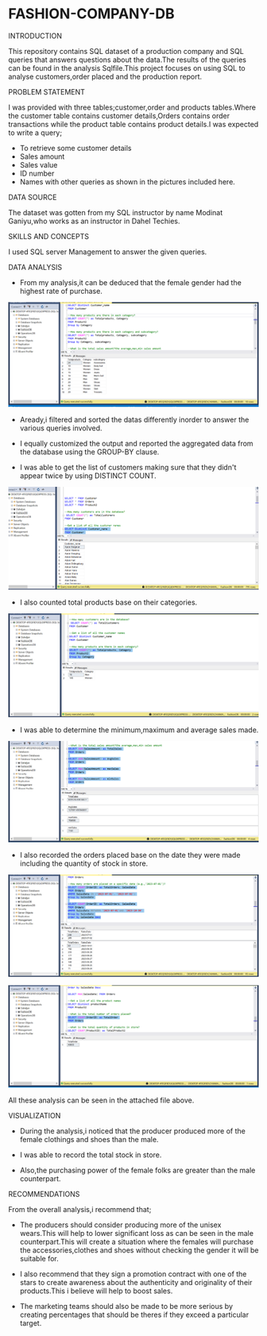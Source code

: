 # FASHION-COMPANY-DB

INTRODUCTION

This repository contains SQL dataset of a production company and SQL queries that answers questions about the data.The results of the queries can be found in the analysis Sqlfile.This project focuses on using SQL to analyse customers,order placed and the production report.

PROBLEM STATEMENT

I was  provided with three tables;customer,order and products tables.Where the customer table contains customer details,Orders contains order transactions while the product table contains product details.I was expected to write a query;

- To retrieve some customer details
- Sales amount
- Sales value
- ID number 
- Names with other queries as shown in the pictures included here.

DATA SOURCE

The dataset was gotten from my SQL instructor by name Modinat Ganiyu,who works as an instructor in Dahel Techies.

SKILLS AND CONCEPTS

I used SQL server Management to answer the given queries.

DATA ANALYSIS

- From my analysis,it can be deduced that the female gender had the highest rate of purchase.

![image](https://github.com/chymab/FASHION-COMPANY-DB/blob/main/fashiondb4.png)

- Aready,i filtered and sorted the datas differently inorder to answer the various queries involved.

- I equally customized the output and reported the aggregated data from the database using the GROUP-BY clause.

- I was able to get the list of customers making sure that they didn't appear twice by using DISTINCT COUNT.

![image](https://github.com/chymab/FASHION-COMPANY-DB/blob/main/fashiondb2.png)

- I also counted total products base on their categories.

 ![image](https://github.com/chymab/FASHION-COMPANY-DB/blob/main/fashiondb3.png)

- I was able to determine the minimum,maximum and average sales made.

 ![image](https://github.com/chymab/FASHION-COMPANY-DB/blob/main/fashiondb5.png)

- I also recorded the orders placed base on the date they were made including  the quantity of stock in store.

 ![image](https://github.com/chymab/FASHION-COMPANY-DB/blob/main/fashiondb6.png)

 ![image](https://github.com/chymab/FASHION-COMPANY-DB/blob/main/fashiondb9.png)
 
  All these analysis can be seen in the attached file above.

VISUALIZATION

- During the analysis,i noticed that the producer produced more of the female clothings and shoes than the male.

- I was able to record the total stock in store.

- Also,the purchasing power of the female folks are greater than the male counterpart.

RECOMMENDATIONS

From the overall analysis,i recommend that;

- The producers should consider producing more of the unisex wears.This will help to lower significant loss as can be seen in the male counterpart.This will create a situation where the females will purchase the accessories,clothes and shoes without checking the gender it will be suitable for.

- I also recommend that they sign a promotion contract with one of the stars to create awareness about the authenticity and originality of their products.This i believe will help to boost sales.

- The marketing teams should also be made to be more serious by creating percentages that should be theres if they exceed a particular target.









